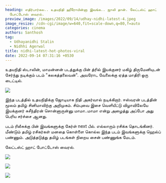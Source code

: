 ```yaml
---
heading: எதிர்பார்கல.. உதயநிதி ஹீரோயின்னா இவங்க.. ஜாலி தான். லேட்டஸ்ட் ஹாட்
  போட்டோஸ் வைரல்.
preview_image: /images/2022/09/14/udhay-nidhi-latest-4.jpeg
image_resize: /cdn-cgi/image/w=640,fit=scale-down,q=80,f=auto
categories: cinema
authors: Santhosh
tag:
  - Udhayanidhi Stalin
  - Nidhhi Agerwal
title: nidhi-latest-hot-photos-viral
date: 2022-09-14 07:31:16 +0530
---
```



உதயநிதி ஸ்டாலின், மாமன்னன் படத்துக்கு பின் த்ரில் இயக்குனர் மகிழ் திருமேனியுடன் சேர்ந்து நடிக்கும் படம் "கலகத்தலைவன்". அவரோட வேலைக்கு ஏத்த மாதிரி ஒரு டைட்டில்.

![](/images/2022/09/14/udhay-nidhi-latest.jpeg)

இந்த படத்தில் உதயநிதிக்கு ஜோடியாக நிதி அகர்வால் நடிக்கிறார். ஈஸ்வரன் படத்தின் மூலம் தமிழ் சினிமாவிற்கு  அறிமுகம். சிம்புவை இசை வெளியீட்டு விழாவிலேயே இயக்குனர் சுசீந்திரன் சொன்னாருன்னு மாமா..மாமா என்று அழைத்து அப்போ அது பெரிய சர்ச்சை ஆனது.

படம் ரிலீசுக்கு பின் இவங்களுக்கு கேர்ள் next பீல். எல்லாரும் ரசிக்க தொடங்கினர். மீண்டும் தமிழ் ரசிகர்கள் மனதை கொள்ளை கொல்ல இந்த படம் இவங்களுக்கு ஹெல்ப் பண்ணும். அடுத்தடுத்து தமிழ் படங்கள் நிறைய சைன் பண்ணுங்க மேடம்.

லேட்டஸ்ட் ஹாட் போட்டோஸ் வைரல்.

![](/images/2022/09/14/udhay-nidhi-latest-3.jpeg)

![](/images/2022/09/14/udhay-nidhi-latest-2.jpeg)

![](/images/2022/09/14/udhay-nidhi-latest-1.jpeg)